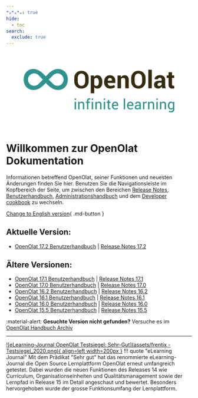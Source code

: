 ```yaml
---
ᴴₒᴴₒᴴₒ: true
hide:
  - toc
search:
  exclude: true
---
```

![Logo: OpenOlat – infinite learning](assets/OpenOlat_Logo_claim_RGB.png)

# Willkommen zur OpenOlat Dokumentation

Informationen betreffend OpenOlat, seiner Funktionen und neuesten Änderungen finden Sie hier. Benutzen Sie die Navigationsleiste im Kopfbereich der Seite, um zwischen den Bereichen [Release Notes](release_notes/), [Benutzerhandbuch](manual_user/), [Administrationshandbuch](manual_admin/) und dem [Developer cookbook](manual_dev/) zu wechseln.

[Change to English version](/){ .md-button }

## Aktuelle Version:

- [OpenOlat 17.2 Benutzerhandbuch](manual_user/general/) | [Release Notes 17.2](release_notes/Release_notes_17.2.de.md)

## Ältere Versionen:

- [OpenOlat 17.1 Benutzerhandbuch](manual_user/general/) | [Release Notes 17.1](release_notes/Release_notes_17.1.de.md)
- [OpenOlat 17.0 Benutzerhandbuch](/archive_mkdocs/17.0/de/manual_user/general/) | [Release Notes 17.0](release_notes/Release_notes_17.0.de.md)
- [OpenOlat 16.2 Benutzerhandbuch](/archive_mkdocs/16.2/de/manual_user/general/) | [Release Notes 16.2](release_notes/Release_notes_16.2.de.md)
- [OpenOlat 16.1 Benutzerhandbuch](/archive_confluence/display/OO161DE.html) | [Release Notes 16.1](release_notes/Release_notes_16.1.de.md)
- [OpenOlat 16.0 Benutzerhandbuch](/archive_confluence/display/OO160DE.html) | [Release Notes 16.0](release_notes/Release_notes_16.0.de.md)
- [OpenOlat 15.5 Benutzerhandbuch](/archive_confluence/display/OO155DE.html) | [Release Notes 15.5](release_notes/Release_notes_15.5.de.md)

:material-alert: **Gesuchte Version nicht gefunden?** Versuche es im [OpenOlat Handbuch Archiv](archive.de.md)

***

[![eLearning-Journal OpenOlat Testsiegel: Sehr-Gut](assets/frentix - Testsiegel_2020.png){ align=left width=200px }](assets/eLJ12020_TEST_Frentix.pdf)
!!! quote "eLearning Journal"
	Mit dem Prädikat "Sehr gut" hat das renommierte eLearning-Journal die Open Source Lernplattform OpenOlat erneut umfangreich getestet. Dabei wurden die neuen Funktionen des Releases 14 wie Curriculum, Organisationseinheiten und Qualitätsmanagement sowie der Lernpfad in Release 15 im Detail angeschaut und bewertet. Besonders hervorgehoben wurde der grosse Funktionsumfang der Lernplattform.